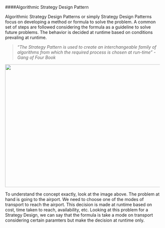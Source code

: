 ####Algorithmic Strategy Design Pattern

Algorithmic Strategy Design Patterns or simply Strategy Design Patterns focus on developing a method or formula to solve the problem. A common set of steps are followed considering the formula as a guideline to solve future problems. The behavior is decided at runtime based on conditions prevaling at runtime. 
<i>
> “The Strategy Pattern is used to create an interchangeable family of algorithms from which the required process is chosen at run-time” -Gang of Four Book
</i>

<img src="https://sourcemaking.com/files/v2/content/patterns/Strategy_example1-2x.png" align="center" width="700" height = "400"></img>

To understand the concept exactly, look at the image above. The problem at hand is going to the airport. We need to choose one of the modes of transport to reach the airport. This decision is made at runtime based on cost, time taken to reach, availability, etc. Looking at this problem for a Strategy Design, we can say that the formula is take a mode on transport considering certain paramters but make the decision at runtime only.
